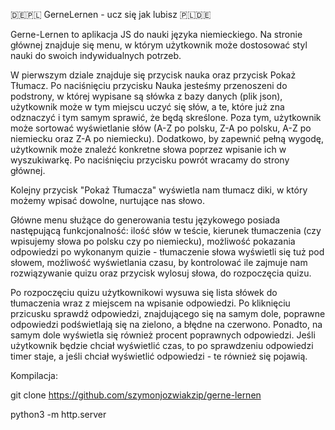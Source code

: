 🇩🇪🇵🇱 GerneLernen - ucz się jak lubisz 🇵🇱🇩🇪

Gerne-Lernen to aplikacja JS do nauki języka niemieckiego. Na stronie głównej znajduje się menu, w którym użytkownik może dostosować styl nauki do swoich indywidualnych potrzeb.

W pierwszym dziale znajduje się przycisk nauka oraz przycisk Pokaż Tłumacz. Po naciśnięciu przycisku Nauka jesteśmy przenoszeni do podstrony, w której wypisane są słówka z bazy danych (plik json), użytkownik może w tym miejscu uczyć się słów, a te, które już zna odznaczyć i tym samym sprawić, że będą skreślone. Poza tym, użytkownik może sortować wyświetlanie słów (A-Z po polsku, Z-A po polsku, A-Z po niemiecku oraz Z-A po niemiecku). Dodatkowo, by zapewnić pełną wygodę, użytkownik może znaleźć konkretne słowa poprzez wpisanie ich w wyszukiwarkę. Po naciśnięciu przycisku powrót wracamy do strony głównej.

Kolejny przycisk "Pokaż Tłumacza" wyświetla nam tłumacz diki, w który możemy wpisać dowolne, nurtujące nas słowo.

Główne menu służące do generowania testu językowego posiada następującą funkcjonalność: ilość słów w teście, kierunek tłumaczenia (czy wpisujemy słowa po polsku czy po niemiecku), możliwość pokazania odpowiedzi po wykonanym quizie - tłumaczenie słowa wyświetli się tuż pod słowem, możliwość wyświetlania czasu, by kontrolować ile zajmuje nam rozwiązywanie quizu oraz przycisk wylosuj słowa, do rozpoczęcia quizu.

Po rozpoczęciu quizu użytkownikowi wysuwa się lista słówek do tłumaczenia wraz z miejscem na wpisanie odpowiedzi. Po kliknięciu przicusku sprawdź odpowiedzi, znajdującego się na samym dole, poprawne odpowiedzi podświetlają się na zielono, a błędne na czerwono. Ponadto, na samym dole wyświetla się również procent poprawnych odpowiedzi. Jeśli użytkownik będzie chciał wyświetlić czas, to po sprawdzeniu odpowiedzi timer staje, a jeśli chciał wyświetlić odpowiedzi - te również się pojawią.

Kompilacja:

git clone https://github.com/szymonjozwiakzip/gerne-lernen

python3 -m http.server
